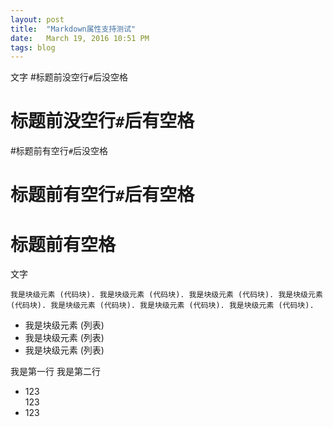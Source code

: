 ```yaml
---
layout: post
title:  "Markdown属性支持测试"
date:   March 19, 2016 10:51 PM
tags: blog
---
```


文字
#标题前没空行`#`后没空格
# 标题前没空行`#`后有空格

#标题前有空行`#`后没空格

# 标题前有空行`#`后有空格

 # 标题前有空格

文字
```
我是块级元素 (代码块). 我是块级元素 (代码块). 我是块级元素 (代码块). 我是块级元素 (代码块). 我是块级元素 (代码块). 我是块级元素 (代码块). 我是块级元素 (代码块).
```
* 我是块级元素 (列表)
* 我是块级元素 (列表)
* 我是块级元素 (列表)

我是第一行
我是第二行

* 123  
123
* 123